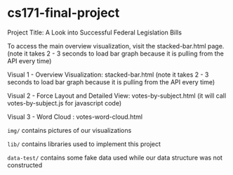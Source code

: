 cs171-final-project
===================

Project Title: A Look into Successful Federal Legislation Bills


To access the main overview visualization, visit the stacked-bar.html page. (note it takes 2 - 3 seconds to load bar graph because it is pulling from the API every time)

Visual 1 - Overview Visualization: stacked-bar.html (note it takes 2 - 3 seconds to load bar graph because it is pulling from the API every time)

Visual 2 - Force Layout and Detailed View: votes-by-subject.html (it will call votes-by-subject.js for javascript code)

Visual 3 - Word Cloud : votes-word-cloud.html

`img/` contains pictures of our visualizations

`lib/` contains libraries used to implement this project

`data-test/` contains some fake data used while our data structure was not constructed

